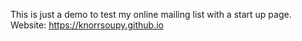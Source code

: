 This is just a demo to test my online mailing list with a start up page.
Website: https://knorrsoupy.github.io

